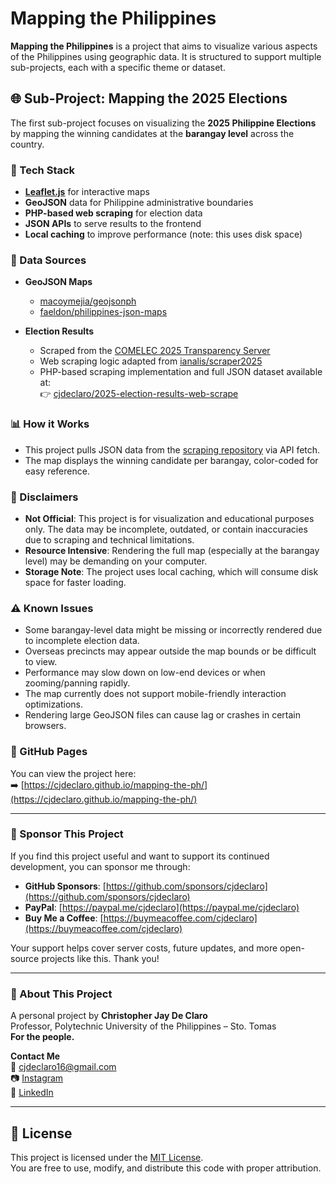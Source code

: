 # Mapping the Philippines

**Mapping the Philippines** is a project that aims to visualize various aspects of the Philippines using geographic data. It is structured to support multiple sub-projects, each with a specific theme or dataset.

## 🌐 Sub-Project: Mapping the 2025 Elections

The first sub-project focuses on visualizing the **2025 Philippine Elections** by mapping the winning candidates at the **barangay level** across the country.

<!-- ![screenshot](https://cjdeclaro.github.io/mapping-the-ph/preview.png) -->

### 🔧 Tech Stack
- **[Leaflet.js](https://leafletjs.com/)** for interactive maps  
- **GeoJSON** data for Philippine administrative boundaries  
- **PHP-based web scraping** for election data  
- **JSON APIs** to serve results to the frontend  
- **Local caching** to improve performance (note: this uses disk space)

### 📍 Data Sources
- **GeoJSON Maps**
  - [macoymejia/geojsonph](https://github.com/macoymejia/geojsonph/)
  - [faeldon/philippines-json-maps](https://github.com/faeldon/philippines-json-maps)

- **Election Results**
  - Scraped from the [COMELEC 2025 Transparency Server](https://2025electionresults.comelec.gov.ph/dashboard)
  - Web scraping logic adapted from [ianalis/scraper2025](https://github.com/ianalis/scraper2025)
  - PHP-based scraping implementation and full JSON dataset available at:  
    👉 [cjdeclaro/2025-election-results-web-scrape](https://github.com/cjdeclaro/2025-election-results-web-scrape)

### 📊 How it Works
- This project pulls JSON data from the [scraping repository](https://github.com/cjdeclaro/2025-election-results-web-scrape) via API fetch.
- The map displays the winning candidate per barangay, color-coded for easy reference.

### 🚨 Disclaimers
- **Not Official**: This project is for visualization and educational purposes only. The data may be incomplete, outdated, or contain inaccuracies due to scraping and technical limitations.
- **Resource Intensive**: Rendering the full map (especially at the barangay level) may be demanding on your computer.
- **Storage Note**: The project uses local caching, which will consume disk space for faster loading.

### ⚠️ Known Issues
- Some barangay-level data might be missing or incorrectly rendered due to incomplete election data.
- Overseas precincts may appear outside the map bounds or be difficult to view.
- Performance may slow down on low-end devices or when zooming/panning rapidly.
- The map currently does not support mobile-friendly interaction optimizations.
- Rendering large GeoJSON files can cause lag or crashes in certain browsers.

### 🔗 GitHub Pages
You can view the project here:  
➡️ [https://cjdeclaro.github.io/mapping-the-ph/](https://cjdeclaro.github.io/mapping-the-ph/)

---

### 💖 Sponsor This Project

If you find this project useful and want to support its continued development, you can sponsor me through:

- **GitHub Sponsors**: [https://github.com/sponsors/cjdeclaro](https://github.com/sponsors/cjdeclaro)
- **PayPal**: [https://paypal.me/cjdeclaro](https://paypal.me/cjdeclaro)
- **Buy Me a Coffee**: [https://buymeacoffee.com/cjdeclaro](https://buymeacoffee.com/cjdeclaro)

Your support helps cover server costs, future updates, and more open-source projects like this. Thank you!

---


### 📌 About This Project

A personal project by **Christopher Jay De Claro**  
Professor, Polytechnic University of the Philippines – Sto. Tomas  
**For the people.**

**Contact Me**  
📧 cjdeclaro16@gmail.com  
📷 [Instagram](https://instagram.com/cjdeclaro)  
🔗 [LinkedIn](https://linkedin.com/in/cjdeclaro)

---

## 📝 License

This project is licensed under the [MIT License](LICENSE).  
You are free to use, modify, and distribute this code with proper attribution.
